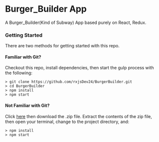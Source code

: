 # Burger_Builder App
A Burger_Builder(Kind of Subway) App based purely on React, Redux.

### Getting Started
There are two methods for getting started with this repo.

#### Familiar with Git?
Checkout this repo, install dependencies, then start the gulp process with the following:

```
> git clone https://github.com/rxjsDev24/BurgerBuilder.git
> cd BurgerBuilder
> npm install
> npm start
```

#### Not Familiar with Git?
Click [here](https://github.com/rxjsDev24/BurgerBuilder) then download the .zip file.  Extract the contents of the zip file, then open your terminal, change to the project directory, and:

```
> npm install
> npm start
```


